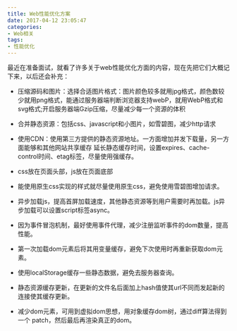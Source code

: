 ```yaml
---
title: Web性能优化方案
date: 2017-04-12 23:05:47
categories:
- Web相关
tags:
- 性能优化
---
```


最近在准备面试，就看了许多关于web性能优化方面的内容，现在先把它们大概记下来，以后还会补充：
<!--more-->
* 压缩源码和图片：选择合适图片格式：图片颜色较多就用jpg格式，颜色数较少就用png格式，能通过服务器端判断浏览器支持webP，就用WebP格式和svg格式;开启服务器端Gzip压缩，尽量减少每一个资源的体积
* 合并静态资源：包括css、javascript和小图片，如雪碧图，减少http请求

* 使用CDN：使用第三方提供的静态资源地址。一方面增加并发下载量，另一方面能够和其他网站共享缓存
延长静态缓存时间，设置expires、cache-control时间、etag标签，尽量使用强缓存。
* css放在页面头部，js放在页面底部
* 能使用原生css实现的样式就尽量使用原生css，避免使用雪碧图增加请求。
* 异步加载js，提高首屏加载速度，其他静态资源等到用户需要时再加载。js异步加载可以设置script标签async。
* 因为事件冒泡机制，最好使用事件代理，减少注册监听事件的dom数量，提高性能。
* 第一次加载dom元素后将其用变量缓存，避免下次使用时再重新获取dom元素。
* 使用localStorage缓存一些静态数据，避免去服务器查询。
* 静态资源缓存更新，在更新的文件名后面加上hash值使其url不同而发起新的连接使其缓存更新。
* 减少dom元素，可用到虚拟dom思想，用对象缓存dom树，通过diff算法得到一个 patch，然后最后再渲染真正的dom。
